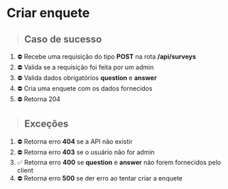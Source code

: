 # Criar enquete

> ## Caso de sucesso

1. ⛔ Recebe uma requisição do tipo **POST** na rota **/api/surveys**
2. ⛔ Valida se a requisição foi feita por um admin
3. ⛔ Valida dados obrigatórios **question** e **answer**
4. ⛔ Cria uma enquete com os dados fornecidos
5. ⛔ Retorna 204

> ## Exceções

1. ⛔ Retorna erro **404** se a API não existir
2. ⛔ Retorna erro **403** se o usuário não for admin
3. ✅ Retorna erro **400** se **question** e **answer** não forem fornecidos pelo client
4. ⛔ Retorna erro **500** se der erro ao tentar criar a enquete
